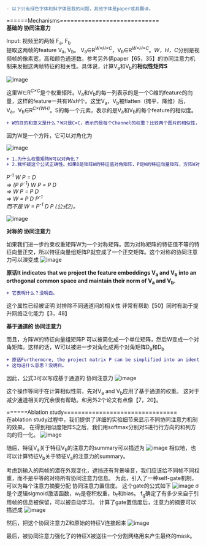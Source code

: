 ```diff
- 以下只有绿色字体和斜字体是我的问题，其他字体是paper或其翻译。
```

======Mechanisms============================</br>
**基础的 协同注意力**

Input: 视频里的两帧 F<sub>a</sub>, F<sub>b</sub></br>
提取这两帧的feature V<sub>a</sub>, V<sub>b</sub>。 V<sub>a</sub>∈R<sup><I>W×H×C</I></sup>，V<sub>b</sub>∈R<sup><I>W×H×C</I></sup>。<I>W，H，C</I>分别是视频帧的像素宽，高和颜色通道数。参考另外俩paper【65，35】的协同注意力机制来发掘这两帧特征的相关性。具体说，计算V<sub>a</sub>和V<sub>b</sub>的**相似性矩阵S**</br>

![image](https://user-images.githubusercontent.com/11287531/115958848-5914a980-a55d-11eb-915a-fb47b7e2c066.png)

这里W∈R<sup><I>C×C</I></sup>是个权重矩阵。V<sub>a</sub>和V<sub>b</sub>的每一列表示的是一个C维的feature的向量，这样的feature一共有<I>WxH</I>个。这里V<sub>a</sub>，V<sub>b</sub>被flatten（摊平，降维）后，V<sub>a</sub>，V<sub>b</sub>∈R<sup><I>C×(WH)</I></sup>。S的每一个元素，表示的是V<sub>a</sub>和V<sub>b</sub>的每个feature的相似度。</br>

```diff
+ W的目的和意义是什么？W只是C×C，表示的是每个Channel的权重？比较两个图片的相似性，Channel权重重要吗？
```

因为W是一个方阵，它可以对角化为

![image](https://user-images.githubusercontent.com/11287531/115958861-65990200-a55d-11eb-94d4-a5f626cb35e7.png)

```diff
+ 1.为什么权重矩阵W可以对角化？
+ 2.我怀疑这个公式正确性。如果D是矩阵W的特征值对角矩阵，P是W的特征向量矩阵，方阵W对角化的话是不是应该写成下边斜体这样？我哪里错了吗？
 ```
*P<sup>-1</sup> W P = D</br>
=> (P P<sup>-1</sup>) W P = P D</br>
=>  W P = P D</br>
=>  W = P D P<sup>-1</sup></br>
而不是 W = P<sup>-1</sup> D P (公式2)。*

![image](https://user-images.githubusercontent.com/11287531/115958874-721d5a80-a55d-11eb-908e-4c64f81f8a27.png)


**对称的 协同注意力**

如果我们进一步约束权重矩阵W为一个对称矩阵。因为对称矩阵的特征值不等的特征向量正交，所以特征向量组矩阵P就变成了一个正交矩阵。这个对称的协同注意力可以演变成
![image](https://user-images.githubusercontent.com/11287531/115957756-56fc1c00-a558-11eb-8ad1-01fe913367f2.png)


**原话It indicates that we project the feature embeddings V<sub>a</sub> and V<sub>b</sub> into an orthogonal common space and maintain their norm of V<sub>a</sub> and V<sub>b</sub>.**
```diff
+ 它表明什么？没明白。
```

这个属性已经被证明 对排除不同通道间的相关性 非常有帮助【50】同时有助于提升网络泛化能力【3，48】


**基于通道的 协同注意力**

而且，方阵W的特征向量组矩阵P 可以被简化成一个单位矩阵，然后W变成一个对角矩阵。这样的话，W可以被进一步对角化成两个对角矩阵D<sub>a</sub>和D<sub>b</sub>
```diff
+ 原话Furthermore, the project matrix P can be simplified into an identity matrix I (i.e., without space transformation), and then the weight matrix W becomes a diagonal matrix. In this case, W (i.e., D) can be further diagonalized into two diagonal matrices Da and Db.
+ 这句话什么意思？没明白。
```
因此，公式3可以写成基于通道的 协同注意力
![image](https://user-images.githubusercontent.com/11287531/115958061-db02d380-a559-11eb-964c-94e32b818c60.png)

这个操作等同于在计算相似性前，先对V<sub>a</sub> and V<sub>b</sub>应用了基于通道的权重。
这对于减少通道相关的冗余很有帮助。和另外2个论文有点像【7，20】。


======Ablation study================================</br>
在ablation study过程中，我们提供了详细的实验细节来显示不同协同注意力机制的效果。
在得到相似度矩阵S之后，我们用softmax分别对S进行行方向的和列方向的归一化。
![image](https://user-images.githubusercontent.com/11287531/115958250-c70ba180-a55a-11eb-91f1-e9c1b9296004.png)

随后，特征V<sub>a</sub>关于特征V<sub>b</sub>的注意力的summary可以描述为
![image](https://user-images.githubusercontent.com/11287531/115958354-3b464500-a55b-11eb-8299-71a9d894dd37.png)
相似地，也可以计算特征V<sub>b</sub>关于特征V<sub>a</sub>的注意力的summary。

考虑到输入的两帧的潜在外观变化，遮挡还有背景噪音，我们应该给不同帧不同权重，而不是平等的对待所有协同注意力信息。
为此，引入了一种self-gate机制，可以为每个注意力摘要分配 协同注意力置信度。
这个gate的公式如下
![image](https://user-images.githubusercontent.com/11287531/115958598-36ce5c00-a55c-11eb-8838-fc670c65919c.png)
σ 是个逻辑sigmoid激活函数，w<sub>f</sub>是卷积权重，b<sub>f</sub>和bias。
f<sub>g</sub>确定了有多少来自于引用帧的信息被保留，可以被自动学习。
计算了gate置信度后，注意力的摘要可以描述成
![image](https://user-images.githubusercontent.com/11287531/115958732-b1977700-a55c-11eb-902d-e6714858ebc2.png)

然后，把这个协同注意力Z和原始的特征V连接起来
![image](https://user-images.githubusercontent.com/11287531/115958770-e3a8d900-a55c-11eb-9c94-7947dc884111.png)

最后，被协同注意力强化了的特征X被送往一个分割网络用来产生最终的mask。
